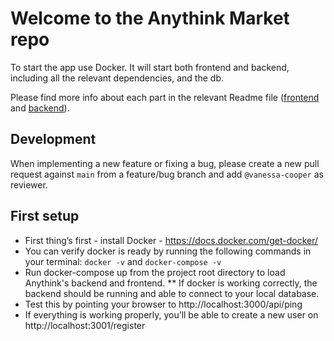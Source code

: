 # Welcome to the Anythink Market repo

To start the app use Docker. It will start both frontend and backend, including all the relevant dependencies, and the db.

Please find more info about each part in the relevant Readme file ([frontend](frontend/readme.md) and [backend](backend/README.md)).

## Development

When implementing a new feature or fixing a bug, please create a new pull request against `main` from a feature/bug branch and add `@vanessa-cooper` as reviewer.

## First setup

* First thing’s first - install Docker - https://docs.docker.com/get-docker/
* You can verify docker is ready by running the following commands in your terminal: `docker -v` and `docker-compose -v`
* Run docker-compose up from the project root directory to load Anythink's backend and frontend.
** If docker is working correctly, the backend should be running and able to connect to your local database.
* Test this by pointing your browser to http://localhost:3000/api/ping
* If everything is working properly, you’ll be able to create a new user on http://localhost:3001/register
